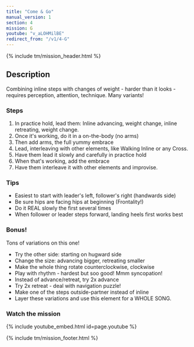 ```yaml
---
title: "Come & Go"
manual_version: 1
section: 4
mission: G
youtube: "v_aLOHMilBE"
redirect_from: "/v1/4-G"
---
```


{% include tm/mission_header.html %}

## Description

Combining inline steps with changes of weight - harder than it looks - requires perception, attention, technique. Many variants! 

### Steps

1. In practice hold, lead them: Inline advancing, weight change, inline retreating, weight change. 
2. Once it's working, do it in a on-the-body (no arms)
3. Then add arms, the full yummy embrace
4. Lead, interleaving with other elements, like Walking Inline or any Cross. 
5. Have them lead it slowly and carefully in practice hold
6. When that's working, add the embrace
7. Have them interleave it with other elements and improvise. 

### Tips

* Easiest to start with leader's left, follower's right (handwards side)
* Be sure hips are facing hips at beginning (Frontality!) 
* Do it REAL slowly the first several times
* When follower or leader steps forward, landing heels first works best 

### Bonus!

Tons of variations on this one!

* Try the other side: starting on hugward side
* Change the size: advancing bigger, retreating smaller
* Make the whole thing rotate counterclockwise, clockwise
* Play with rhythm - hardest but soo good! Mmm syncopation!
* Instead of advance/retreat, try 2x advance
* Try 2x retreat - deal with navigation puzzle! 
* Make one of the steps outside-partner instead of inline
* Layer these variations and use this element for a WHOLE SONG.

### Watch the mission

{% include youtube_embed.html id=page.youtube %}

{% include tm/mission_footer.html %}
